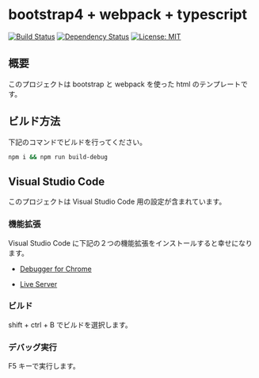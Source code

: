 # bootstrap4 + webpack + typescript

[![Build Status](https://travis-ci.org/codianz/templ.bootstrap.png?branch=master)](https://travis-ci.org/codianz/templ.bootstrap)
[![Dependency Status](https://img.shields.io/david/codianz/templ.bootstrap.svg?style=flat-square)](https://david-dm.org/codianz/templ.bootstrap)
[![License: MIT](https://img.shields.io/badge/License-MIT-blue.svg)](https://opensource.org/licenses/MIT)


## 概要

このプロジェクトは bootstrap と webpack を使った html のテンプレートです。


## ビルド方法

下記のコマンドでビルドを行ってください。

```sh
npm i && npm run build-debug
```

## Visual Studio Code

このプロジェクトは Visual Studio Code 用の設定が含まれています。

### 機能拡張

Visual Studio Code に下記の２つの機能拡張をインストールすると幸せになります。

* [Debugger for Chrome](https://marketplace.visualstudio.com/items?itemName=msjsdiag.debugger-for-chrome)


* [Live Server](https://marketplace.visualstudio.com/items?itemName=ritwickdey.LiveServer)


### ビルド

shift + ctrl + B でビルドを選択します。


### デバッグ実行

F5 キーで実行します。

